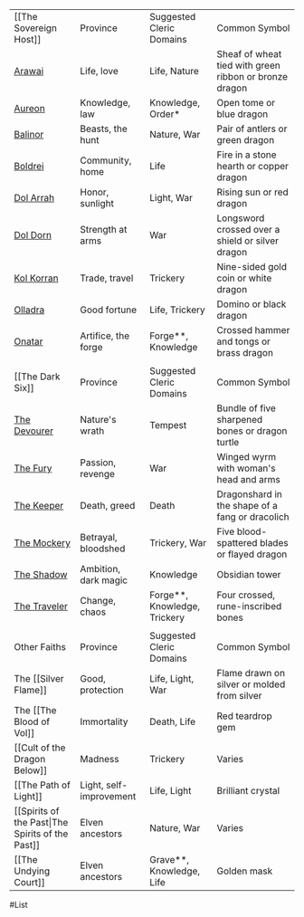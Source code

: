 |                                                                           |                         |                              |                                                        |
| ------------------------------------------------------------------------- | ----------------------- | ---------------------------- | ------------------------------------------------------ |
| [[The Sovereign Host]]                                                    | Province                | Suggested Cleric Domains     | Common Symbol                                          |
| [Arawai](https://5e.tools/deities.html#arawai_eberron_erlw)               | Life, love              | Life, Nature                 | Sheaf of wheat tied with green ribbon or bronze dragon |
| [Aureon](https://5e.tools/deities.html#aureon_eberron_erlw)               | Knowledge, law          | Knowledge, Order*            | Open tome or blue dragon                               |
| [Balinor](https://5e.tools/deities.html#balinor_eberron_erlw)             | Beasts, the hunt        | Nature, War                  | Pair of antlers or green dragon                        |
| [Boldrei](https://5e.tools/deities.html#boldrei_eberron_erlw)             | Community, home         | Life                         | Fire in a stone hearth or copper dragon                |
| [Dol Arrah](https://5e.tools/deities.html#dol%20arrah_eberron_erlw)       | Honor, sunlight         | Light, War                   | Rising sun or red dragon                               |
| [Dol Dorn](https://5e.tools/deities.html#dol%20dorn_eberron_erlw)         | Strength at arms        | War                          | Longsword crossed over a shield or silver dragon       |
| [Kol Korran](https://5e.tools/deities.html#kol%20korran_eberron_erlw)     | Trade, travel           | Trickery                     | Nine-sided gold coin or white dragon                   |
| [Olladra](https://5e.tools/deities.html#olladra_eberron_erlw)             | Good fortune            | Life, Trickery               | Domino or black dragon                                 |
| [Onatar](https://5e.tools/deities.html#onatar_eberron_erlw)               | Artifice, the forge     | Forge**, Knowledge           | Crossed hammer and tongs or brass dragon               |
|                                                                           |                         |                              |                                                        |
| [[The Dark Six]]                                                          | Province                | Suggested Cleric Domains     | Common Symbol                                          |
| [The Devourer](https://5e.tools/deities.html#the%20devourer_eberron_erlw) | Nature's wrath          | Tempest                      | Bundle of five sharpened bones or dragon turtle        |
| [The Fury](https://5e.tools/deities.html#the%20fury_eberron_erlw)         | Passion, revenge        | War                          | Winged wyrm with woman's head and arms                 |
| [The Keeper](https://5e.tools/deities.html#the%20keeper_eberron_erlw)     | Death, greed            | Death                        | Dragonshard in the shape of a fang or dracolich        |
| [The Mockery](https://5e.tools/deities.html#the%20mockery_eberron_erlw)   | Betrayal, bloodshed     | Trickery, War                | Five blood-spattered blades or flayed dragon           |
| [The Shadow](https://5e.tools/deities.html#the%20shadow_eberron_erlw)     | Ambition, dark magic    | Knowledge                    | Obsidian tower                                         |
| [The Traveler](https://5e.tools/deities.html#the%20traveler_eberron_erlw) | Change, chaos           | Forge**, Knowledge, Trickery | Four crossed, rune-inscribed bones                     |
|                                                                           |                         |                              |                                                        |
| Other Faiths                                                              | Province                | Suggested Cleric Domains     | Common Symbol                                          |
| The [[Silver Flame]]                                                      | Good, protection        | Life, Light, War             | Flame drawn on silver or molded from silver            |
| The [[The Blood of Vol]]                                                  | Immortality             | Death, Life                  | Red teardrop gem                                       |
| [[Cult of the Dragon Below]]                                              | Madness                 | Trickery                     | Varies                                                 |
| [[The Path of Light]]                                                     | Light, self-improvement | Life, Light                  | Brilliant crystal                                      |
| [[Spirits of the Past\|The Spirits of the Past]]                          | Elven ancestors         | Nature, War                  | Varies                                                 |
| [[The Undying Court]]                                                     | Elven ancestors         | Grave**, Knowledge, Life     | Golden mask                                            |
#List 